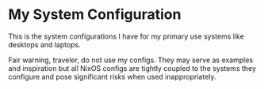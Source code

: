 # My System Configuration

This is the system configurations I have for my primary use systems like desktops and laptops.

Fair warning, traveler, do not use my configs.  They may serve as examples and inspiration but all NixOS configs are tightly coupled to the systems they configure and pose significant risks when used inappropriately.